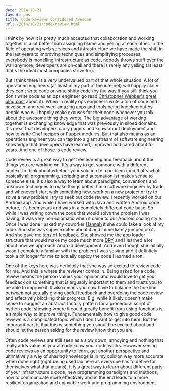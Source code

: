 ```yaml
---
date: 2014-10-21
layout: post
title: Code Reviews Considered Awesome
url: /2014/10/21/code-review.html
---
```


I think by now it is pretty much accepted that collaboration and working
together is a lot better than assigning blame and yelling at each other. In
the field of operating web services and infrastructure we have made the shift
in the last years to improving techniques and simplifying processes, everybody
is modelling infrastructure as code, nobody throws stuff over the wall
anymore, developers are on-call and there is rarely any yelling (at least
that's the ideal most companies strive for).

But I think there is a very undervalued part of that whole situation.  A lot
of operations engineers (at least in my part of the internet) will happily
claim they can't write code or write shitty code (by the way if you still
think you don't write code as an ops engineer go read [Christopher Webber's
great blog post][notacoder] about it). When in reality ops engineers write a
ton of code and I have seen and reviewed amazing apps and tools being knocked
out by people who will happily make excuses for their code whenever you talk
about the awesome thing they wrote. The big advantage of working together is
exchanging knowledge that was previously in siloed domains. It's great that
developers carry pagers and know about deployment and how to write Chef
recipes or Puppet modules. But that also means as an operations engineer you
can tap into a giant stream of software engineering knowledge that developers
have learned, improved and cared about for years. And one of those is code
review.

Code review is a great way to get free learning and feedback about the things
you are working on. It's a way to get someone with a different context to
think about whether your solution to a problem (and that's what basically all
programming, scripting and automation is) makes sense to someone else.  It's
also a way to learn about paradigms, conventions and unknown techniques to
make things better. I'm a software engineer by trade and whenever I start with
something new, work on a new project or try to solve a new problem I try to
seek out code review. I recently worked on our Android app. And while I have
worked with Java and written Android code before, it's been years and was in a
completely different code base. So while I was writing down the code that would
solve the problem I was having, it was very non-idiomatic when it came to our
Android coding style. Once I was done I asked my coworker [Hannah][hannah] if
she could take a look at my code. And she was super excited about it and
immediately jumped on it. And she gave me *tons* of feedback. She showed me
the app loader structure that would make my code much more [DRY][dry] and I
learned a lot about how we approach Android development. And even though she
initially wasn't completely familiar with the problem I was solving and it
definitely took a bit longer for me to actually deploy the code I learned a
ton.

One of the keys here was definitely that she was so excited to review code for
me. And this is where the reviewer comes in. Being asked for a code review
means the person values your opinion and would love to get your feedback on
something that is arguably important to them and trusts you to be able to
improve it. It also means you now have to balance the fine line between not
actually giving useful feedback and overdoing the code review and effectively
blocking their progress. E.g. while it likely doesn't make sense to suggest an
abstract factory pattern for a procedural script of python code, showing
where it could greatly benefit from using functions is a simple way to improve
things. Fundamentally how to give good code reviews is a complicated topic
which I don't want to get into here. But the important part is that this is
something you should be excited about and should let the person asking for the
review know that you are.

Often code reviews are still seen as a slow down, annoying and nothing
that really adds value as you already know your code works. However seeing
code reviews as an opportunity to learn, get another perspective and
ultimatively a way of sharing knowledge is in my opinion way more accurate
when done right (*right* being used lax here as everyone has to define for
themselves what that means). It is a great way to learn about different parts
of your infrastructure's code, new programming paradigms and methods, how to
communicate more effectively and in the end leads to a more resilient
organization and enjoyable work and programming environment.


[notacoder]: http://cwebber.net/blog/2014/09/26/i-am-not-a-coder/
[hannah]: https://twitter.com/hannahmitt
[dry]: http://en.wikipedia.org/wiki/Don't_repeat_yourself
